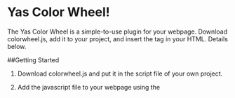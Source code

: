 # Yas Color Wheel!
The Yas Color Wheel is a simple-to-use plugin for your webpage. Download colorwheel.js, add it to your project, and insert the <color-picker> tag in your HTML. Details below.

##Getting Started
1) Download colorwheel.js and put it in the script file of your own project.

2) Add the javascript file to your webpage using the <script> tag. If you are using a bundler like webpack you can skip this step.

3) copy the and paste following into your HTML or jsx:
  <color-picker>
    <color-wheel></color-wheel>
    <lightness-slider></lightness-slider>
  </color-picker>
